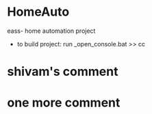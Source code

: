 # HomeAuto
eass- home automation project
- to build project: run _open_console.bat >> cc
# shivam's comment
# one more comment
